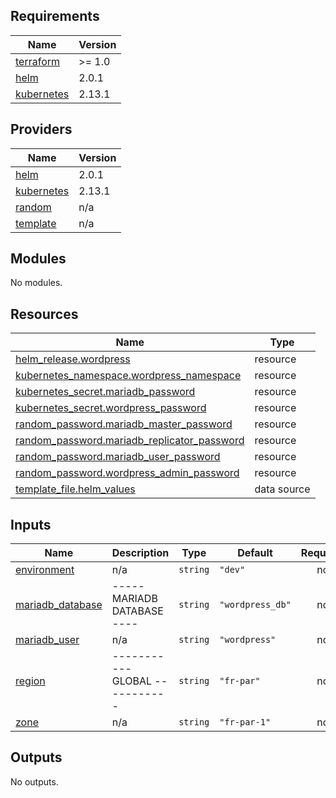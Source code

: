 <!-- BEGIN_TF_DOCS -->
## Requirements

| Name | Version |
|------|---------|
| <a name="requirement_terraform"></a> [terraform](#requirement\_terraform) | >= 1.0 |
| <a name="requirement_helm"></a> [helm](#requirement\_helm) | 2.0.1 |
| <a name="requirement_kubernetes"></a> [kubernetes](#requirement\_kubernetes) | 2.13.1 |

## Providers

| Name | Version |
|------|---------|
| <a name="provider_helm"></a> [helm](#provider\_helm) | 2.0.1 |
| <a name="provider_kubernetes"></a> [kubernetes](#provider\_kubernetes) | 2.13.1 |
| <a name="provider_random"></a> [random](#provider\_random) | n/a |
| <a name="provider_template"></a> [template](#provider\_template) | n/a |

## Modules

No modules.

## Resources

| Name | Type |
|------|------|
| [helm_release.wordpress](https://registry.terraform.io/providers/hashicorp/helm/2.0.1/docs/resources/release) | resource |
| [kubernetes_namespace.wordpress_namespace](https://registry.terraform.io/providers/hashicorp/kubernetes/2.13.1/docs/resources/namespace) | resource |
| [kubernetes_secret.mariadb_password](https://registry.terraform.io/providers/hashicorp/kubernetes/2.13.1/docs/resources/secret) | resource |
| [kubernetes_secret.wordpress_password](https://registry.terraform.io/providers/hashicorp/kubernetes/2.13.1/docs/resources/secret) | resource |
| [random_password.mariadb_master_password](https://registry.terraform.io/providers/hashicorp/random/latest/docs/resources/password) | resource |
| [random_password.mariadb_replicator_password](https://registry.terraform.io/providers/hashicorp/random/latest/docs/resources/password) | resource |
| [random_password.mariadb_user_password](https://registry.terraform.io/providers/hashicorp/random/latest/docs/resources/password) | resource |
| [random_password.wordpress_admin_password](https://registry.terraform.io/providers/hashicorp/random/latest/docs/resources/password) | resource |
| [template_file.helm_values](https://registry.terraform.io/providers/hashicorp/template/latest/docs/data-sources/file) | data source |

## Inputs

| Name | Description | Type | Default | Required |
|------|-------------|------|---------|:--------:|
| <a name="input_environment"></a> [environment](#input\_environment) | n/a | `string` | `"dev"` | no |
| <a name="input_mariadb_database"></a> [mariadb\_database](#input\_mariadb\_database) | ----- MARIADB DATABASE ---- | `string` | `"wordpress_db"` | no |
| <a name="input_mariadb_user"></a> [mariadb\_user](#input\_mariadb\_user) | n/a | `string` | `"wordpress"` | no |
| <a name="input_region"></a> [region](#input\_region) | ----------- GLOBAL ----------- | `string` | `"fr-par"` | no |
| <a name="input_zone"></a> [zone](#input\_zone) | n/a | `string` | `"fr-par-1"` | no |

## Outputs

No outputs.
<!-- END_TF_DOCS -->